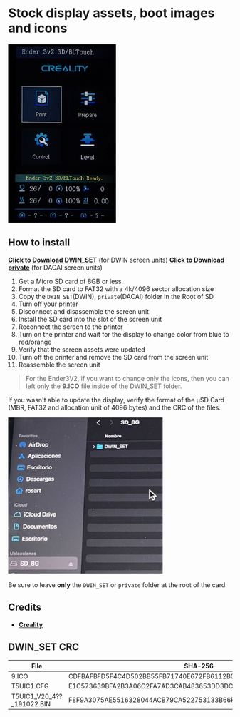 # Stock display assets, boot images and icons

<img  src="preview1.jpg"  height="400" />

## How to install

[**Click to Download DWIN_SET**](https://minhaskamal.github.io/DownGit/#/home?url=https://github.com/classicrocker883/MriscocProUI/tree/HEAD/display%20assets/Creality%20Display%20Firmware/DWIN_SET) (for DWIN screen units)
[**Click to Download private**](https://minhaskamal.github.io/DownGit/#/home?url=https://github.com/classicrocker883/MriscocProUI/tree/HEAD/display%20assets/Creality%20Display%20Firmware/private) (for DACAI screen units)

1. Get a Micro SD card of 8GB or less.
1. Format the SD card to FAT32 with a 4k/4096 sector allocation size
1. Copy the `DWIN_SET`(DWIN), `private`(DACAI) folder in the Root of SD
1. Turn off your printer
1. Disconnect and disassemble the screen unit
1. Install the SD card into the slot of the screen unit
1. Reconnect the screen to the printer
1. Turn on the printer and wait for the display to change color from blue to red/orange
1. Verify that the screen assets were updated
1. Turn off the printer and remove the SD card from the screen unit
1. Reassemble the screen unit

>For the Ender3V2, if you want to change only the icons, then you can left only the **9.ICO** file
inside of the DWIN_SET folder.

If you wasn't able to update the display, verify the format of the µSD Card
(MBR, FAT32 and allocation unit of 4096 bytes) and the CRC of the files.


<img src="../DWIN_SET-folder.jpg"  height="350" />

Be sure to leave **only** the `DWIN_SET` or `private` folder at the root of the card.


## Credits
- [**Creality**](https://www.creality.com/download)

## DWIN_SET CRC
|File                        | SHA-256
|----------------------------|-----------------------
|9.ICO                       | CDFBAFBFD5F4C4D502BB55FB71740E672FB6112B0275C70BC4F3CB648EB9BBC0
|T5UIC1.CFG                  | E1C573639BFA2B3A06C2FA7AD3CAB483653DD3DC383217FF653FAB3145458095
|T5UIC1_V20_4??_191022.BIN   | F8F9A3075AE5516328044ACB79CA522753133B66F1ECBD108E7B5DB2F3FF2FE5
